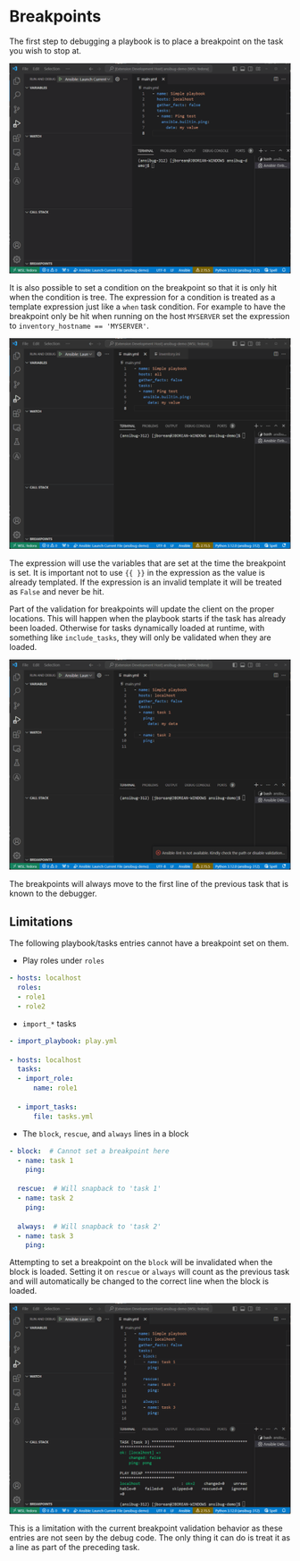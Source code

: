 # Breakpoints
The first step to debugging a playbook is to place a breakpoint on the task you wish to stop at.

![set_breakpoint](./images/set_breakpoint.gif)

It is also possible to set a condition on the breakpoint so that it is only hit when the condition is tree.
The expression for a condition is treated as a template expression just like a `when` task condition.
For example to have the breakpoint only be hit when running on the host `MYSERVER` set the expression to `inventory_hostname == 'MYSERVER'`.

![set_conditional_breakpoint](./images/set_conditional_breakpoint.gif)

The expression will use the variables that are set at the time the breakpoint is set.
It is important not to use `{{ }}` in the expression as the value is already templated.
If the expression is an invalid template it will be treated as `False` and never be hit.

Part of the validation for breakpoints will update the client on the proper locations.
This will happen when the playbook starts if the task has already been loaded.
Otherwise for tasks dynamically loaded at runtime, with something like `include_tasks`, they will only be validated when they are loaded.

![breakpoint_relocation](./images/breakpoint_relocation.gif)

The breakpoints will always move to the first line of the previous task that is known to the debugger.

## Limitations
The following playbook/tasks entries cannot have a breakpoint set on them.

+ Play roles under `roles`

```yaml
- hosts: localhost
  roles:
  - role1
  - role2
```

+ `import_*` tasks

```yaml
- import_playbook: play.yml

- hosts: localhost
  tasks:
  - import_role:
      name: role1

  - import_tasks:
      file: tasks.yml
```

+ The `block`, `rescue`, and `always` lines in a block

```yaml
- block:  # Cannot set a breakpoint here
  - name: task 1
    ping:

  rescue:  # Will snapback to 'task 1'
  - name: task 2
    ping:

  always:  # Will snapback to 'task 2'
  - name: task 3
    ping:
```

Attempting to set a breakpoint on the `block` will be invalidated when the block is loaded.
Setting it on `rescue` or `always` will count as the previous task and will automatically be changed to the correct line when the block is loaded.

![block_breakpoints](./images/block_breakpoints.gif)

This is a limitation with the current breakpoint validation behavior as these entries are not seen by the debug code.
The only thing it can do is treat it as a line as part of the preceding task.
